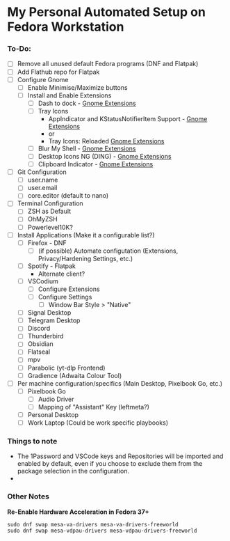 # My Personal Automated Setup on Fedora Workstation 

### To-Do:
- [ ] Remove all unused default Fedora programs (DNF and Flatpak)
- [ ] Add Flathub repo for Flatpak
- [ ] Configure Gnome
  - [ ] Enable Minimise/Maximize buttons
  - [ ] Install and Enable Extensions
    - [ ] Dash to dock - [Gnome Extensions](https://extensions.gnome.org/extension/307/dash-to-dock/)
    - [ ] Tray Icons
      - AppIndicator and KStatusNotifierItem Support - [Gnome Extensions](https://extensions.gnome.org/extension/615/appindicator-support/)
      - or
      - Tray Icons: Reloaded [Gnome Extensions](https://extensions.gnome.org/extension/2890/tray-icons-reloaded/)
    - [ ] Blur My Shell - [Gnome Extensions](https://extensions.gnome.org/extension/3193/blur-my-shell/)
    - [ ] Desktop Icons NG (DING) - [Gnome Extensions](https://extensions.gnome.org/extension/2087/desktop-icons-ng-ding/)
    - [ ] Clipboard Indicator - [Gnome Extensions](https://extensions.gnome.org/extension/779/clipboard-indicator/)
- [ ] Git Configuration
  - [ ] user.name
  - [ ] user.email
  - [ ] core.editor (default to nano)
- [ ] Terminal Configuration
  - [ ] ZSH as Default
  - [ ] OhMyZSH
  - [ ] Powerlevel10K?
- [ ] Install Applications (Make it a configurable list?)
  - [ ] Firefox - DNF
    - [ ] (if possible) Automate configutation (Extensions, Privacy/Hardening Settings, etc.)
  - [ ] Spotify - Flatpak
    - Alternate client?
  - [ ] VSCodium 
    - [ ] Configure Extensions
    - [ ] Configure Settings
      - [ ] Window Bar Style > "Native"
  - [ ] Signal Desktop
  - [ ] Telegram Desktop
  - [ ] Discord
  - [ ] Thunderbird
  - [ ] Obsidian
  - [ ] Flatseal
  - [ ] mpv
  - [ ] Parabolic (yt-dlp Frontend)
  - [ ] Gradience (Adwaita Colour Tool)
- [ ] Per machine configuration/specifics (Main Desktop, Pixelbook Go, etc.)
  - [ ] Pixelbook Go
    - [ ] Audio Driver
    - [ ] Mapping of "Assistant" Key (leftmeta?)
  - [ ] Personal Desktop
  - [ ] Work Laptop (Could be work specific playbooks)

### Things to note
- The 1Password and VSCode keys and Repositories will be imported and enabled by default, even if you choose to exclude them from the package selection in the configuration.
- 

### Other Notes
[//]: # (If this area becomes too big, move it to a separate file and link.)
**Re-Enable Hardware Acceleration in Fedora 37+**
```
sudo dnf swap mesa-va-drivers mesa-va-drivers-freeworld
sudo dnf swap mesa-vdpau-drivers mesa-vdpau-drivers-freeworld
```

